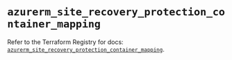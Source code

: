 # `azurerm_site_recovery_protection_container_mapping`

Refer to the Terraform Registry for docs: [`azurerm_site_recovery_protection_container_mapping`](https://registry.terraform.io/providers/hashicorp/azurerm/4.26.0/docs/resources/site_recovery_protection_container_mapping).
